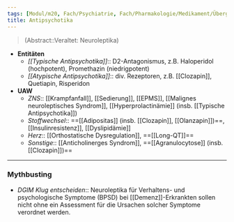 ```yaml
---
tags: [Modul/m20, Fach/Psychiatrie, Fach/Pharmakologie/Medikament/Übergruppe, Mythbusting/DGIM-Klug-entscheiden, Modul/m31]
title: Antipsychotika
---
```

> (Abstract::Veraltet: Neuroleptika)
- **Entitäten**
	- *[[Typische Antipsychotika]]*:: D2-Antagonismus, z.B. Haloperidol (hochpotent), Promethazin (niedrigpotent)
	- *[[Atypische Antipsychotika]]*:: div. Rezeptoren, z.B. [[Clozapin]], Quetiapin, Risperidon
- **UAW**
	- *ZNS*:: [[Krampfanfall]], [[Sedierung]], [[EPMS]], [[Malignes neuroleptisches Syndrom]], [[Hyperprolactinämie]] (insb. [[Typische Antipsychotika]])
	- *Stoffwechsel*:: ==[[Adipositas]] (insb. [[Clozapin]], [[Olanzapin]])==, [[Insulinresistenz]], [[Dyslipidämie]]
	- *Herz*:: [[Orthostatische Dysregulation]], ==[[Long-QT]]==
	- *Sonstige*:: [[Anticholinerges Syndrom]], ==[[Agranulocytose]] (insb. [[Clozapin]])==

<!---- **Indikation**:: [[Schizophrenie]] ([[Clozapin]]), [[Bipolare Störung]] ([[Quetiapin]]), [[Zwangsstörung]] ([[Risperidon]]), [[Psychose]] bei [[Parkinson-Syndrom]] ([[Clozapin]]), [[Delir]] ([[Haloperidol]]), Unruhe ([[Melperon]]), Tiefgreifende Entwicklungsstörungen (Aripriprazol)---->

---
### Mythbusting
- *DGIM Klug entscheiden*:: Neuroleptika für Verhaltens- und psychologische Symptome (BPSD) bei [[Demenz]]-Erkrankten sollen nicht ohne ein Assessment für die Ursachen solcher Symptome verordnet werden.

